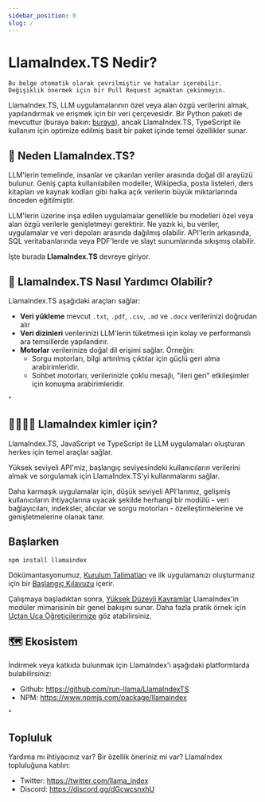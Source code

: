 ```yaml
---
sidebar_position: 0
slug: /
---
```


# LlamaIndex.TS Nedir?

`Bu belge otomatik olarak çevrilmiştir ve hatalar içerebilir. Değişiklik önermek için bir Pull Request açmaktan çekinmeyin.`

LlamaIndex.TS, LLM uygulamalarının özel veya alan özgü verilerini almak, yapılandırmak ve erişmek için bir veri çerçevesidir. Bir Python paketi de mevcuttur (buraya bakın: [buraya](https://docs.llamaindex.ai/en/stable/)), ancak LlamaIndex.TS, TypeScript ile kullanım için optimize edilmiş basit bir paket içinde temel özellikler sunar.

## 🚀 Neden LlamaIndex.TS?

LLM'lerin temelinde, insanlar ve çıkarılan veriler arasında doğal dil arayüzü bulunur. Geniş çapta kullanılabilen modeller, Wikipedia, posta listeleri, ders kitapları ve kaynak kodları gibi halka açık verilerin büyük miktarlarında önceden eğitilmiştir.

LLM'lerin üzerine inşa edilen uygulamalar genellikle bu modelleri özel veya alan özgü verilerle genişletmeyi gerektirir. Ne yazık ki, bu veriler, uygulamalar ve veri depoları arasında dağılmış olabilir. API'lerin arkasında, SQL veritabanlarında veya PDF'lerde ve slayt sunumlarında sıkışmış olabilir.

İşte burada **LlamaIndex.TS** devreye giriyor.

## 🦙 LlamaIndex.TS Nasıl Yardımcı Olabilir?

LlamaIndex.TS aşağıdaki araçları sağlar:

- **Veri yükleme** mevcut `.txt`, `.pdf`, `.csv`, `.md` ve `.docx` verilerinizi doğrudan alır
- **Veri dizinleri** verilerinizi LLM'lerin tüketmesi için kolay ve performanslı ara temsillerde yapılandırır.
- **Motorlar** verilerinize doğal dil erişimi sağlar. Örneğin:
  - Sorgu motorları, bilgi artırılmış çıktılar için güçlü geri alma arabirimleridir.
  - Sohbet motorları, verilerinizle çoklu mesajlı, "ileri geri" etkileşimler için konuşma arabirimleridir.

"

## 👨‍👩‍👧‍👦 LlamaIndex kimler için?

LlamaIndex.TS, JavaScript ve TypeScript ile LLM uygulamaları oluşturan herkes için temel araçlar sağlar.

Yüksek seviyeli API'miz, başlangıç ​​seviyesindeki kullanıcıların verilerini almak ve sorgulamak için LlamaIndex.TS'yi kullanmalarını sağlar.

Daha karmaşık uygulamalar için, düşük seviyeli API'larımız, gelişmiş kullanıcıların ihtiyaçlarına uyacak şekilde herhangi bir modülü - veri bağlayıcıları, indeksler, alıcılar ve sorgu motorları - özelleştirmelerine ve genişletmelerine olanak tanır.

## Başlarken

`npm install llamaindex`

Dökümantasyonumuz, [Kurulum Talimatları](./installation.mdx) ve ilk uygulamanızı oluşturmanız için bir [Başlangıç Kılavuzu](./starter.md) içerir.

Çalışmaya başladıktan sonra, [Yüksek Düzeyli Kavramlar](./getting_started/concepts.md) LlamaIndex'in modüler mimarisinin bir genel bakışını sunar. Daha fazla pratik örnek için [Uçtan Uca Öğreticilerimize](./end_to_end.md) göz atabilirsiniz.

## 🗺️ Ekosistem

İndirmek veya katkıda bulunmak için LlamaIndex'i aşağıdaki platformlarda bulabilirsiniz:

- Github: https://github.com/run-llama/LlamaIndexTS
- NPM: https://www.npmjs.com/package/llamaindex

"

## Topluluk

Yardıma mı ihtiyacınız var? Bir özellik öneriniz mi var? LlamaIndex topluluğuna katılın:

- Twitter: https://twitter.com/llama_index
- Discord: https://discord.gg/dGcwcsnxhU
